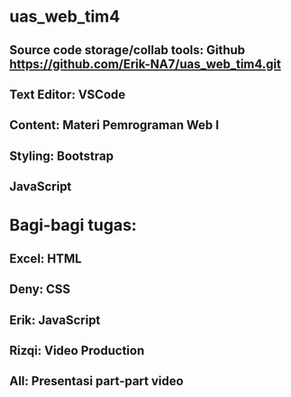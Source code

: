 # uas_web_tim4

## Source code storage/collab tools: Github https://github.com/Erik-NA7/uas_web_tim4.git
## Text Editor: VSCode
## Content: Materi Pemrograman Web I
## Styling: Bootstrap
## JavaScript


# Bagi-bagi tugas:
## Excel: HTML
## Deny: CSS
## Erik: JavaScript
## Rizqi: Video Production
## All: Presentasi part-part video
